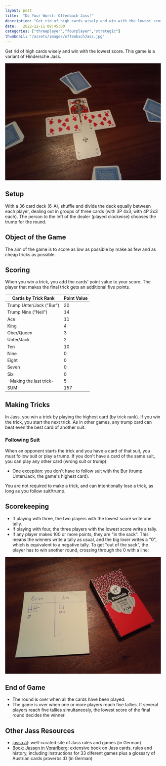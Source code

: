 ```yaml
---
layout: post
title:  "Do Your Worst: Offenbach Jass!"
description: "Get rid of high cards wisely and win with the lowest score."
date:   2022-12-11 09:45:00
categories: ["threeplayer","fourplayer","strategic"]
thumbnail: "/assets/images/offenbachJass.jpg"
---
```

Get rid of high cards wisely and win with the lowest score. This game is a variant of Hindersche Jass.

![](../../assets/images/offenbachJass.jpg)

## Setup
With a 36 card deck (6-A), shuffle and divide the deck equally between each player, dealing out in groups of three cards (with 3P 4x3, with 4P 3x3 each). The person to the left of the dealer (played clockwise) chooses the trump for the round.

## Object of the Game
The aim of the game is to score as low as possible by make as few and as cheap tricks as possible.

## Scoring
When you win a trick, you add the cards' point value to your score. The player that makes the final trick gets an additional five points.

| Cards by Trick Rank      | Point Value |
| ------------------------ | ----------- |
| Trump Unter/Jack ("Bur") | 20          |
| Trump Nine ("Nell")      | 14          |
| Ace                      | 11          |
| King                     | 4           |
| Ober/Queen               | 3           |
| Unter/Jack               | 2           |
| Ten                      | 10          |
| Nine                     | 0           |
| Eight                    | 0           |
| Seven                    | 0           |
| Six                      | 0           |
| -Making the last trick-  | 5           |
| SUM                      | 157         |

## Making Tricks
In Jass, you win a trick by playing the highest card (by trick rank). If you win the trick, you start the next trick. As in other games, any trump card can beat even the best card of another suit.

### Following Suit
When an opponent starts the trick and you have a card of that suit, you must follow suit or play a trump. If you don't have a card of the same suit, you can play any other card (wrong suit or trump).
- One exception: you don't have to follow suit with the Bur (trump Unter/Jack, the game's highest card).

You are not required to make a trick, and can intentionally lose a trick, as long as you follow suit/trump.  

## Scorekeeping
- If playing with three, the two players with the lowest score write one tally. 
- If playing with four, the three players with the lowest score write a tally.
- If any player makes 100 or more points, they are "in the sack". This means the winners write a tally as usual, and the big loser writes a "0", which is equivalent to a negative tally. To get "out of the sack", the player has to win another round, crossing through the 0 with a line:

![](../../assets/images/sack_strich.jpg)

## End of Game
- The round is over when all the cards have been played. 
- The game is over when one or more players reach five tallies. If several players reach five tallies simultaneosly, the lowest score of the final round decides the winner.

## Other Jass Resources

- [jassa.at](https://jassa.at): well-curated site of Jass rules and games (in German)
- [Book: Jassen in Vorarlberg](https://www.jassen.at/): extensive book on Jass cards, rules and history, including instructions for 33 diferent games plus a glossary of Austrian cards proverbs :D (in German)